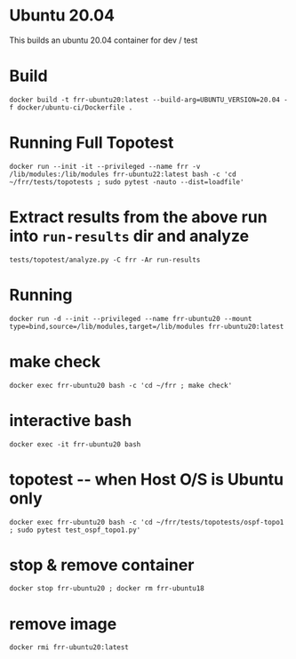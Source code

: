 # Ubuntu 20.04

This builds an ubuntu 20.04 container for dev / test

# Build

```
docker build -t frr-ubuntu20:latest --build-arg=UBUNTU_VERSION=20.04 -f docker/ubuntu-ci/Dockerfile .
```

# Running Full Topotest

```
docker run --init -it --privileged --name frr -v /lib/modules:/lib/modules frr-ubuntu22:latest bash -c 'cd ~/frr/tests/topotests ; sudo pytest -nauto --dist=loadfile'
```

# Extract results from the above run into `run-results` dir and analyze

```
tests/topotest/analyze.py -C frr -Ar run-results
```

# Running

```
docker run -d --init --privileged --name frr-ubuntu20 --mount type=bind,source=/lib/modules,target=/lib/modules frr-ubuntu20:latest
```

# make check

```
docker exec frr-ubuntu20 bash -c 'cd ~/frr ; make check'
```

# interactive bash

```
docker exec -it frr-ubuntu20 bash
```

# topotest -- when Host O/S is Ubuntu only

```
docker exec frr-ubuntu20 bash -c 'cd ~/frr/tests/topotests/ospf-topo1 ; sudo pytest test_ospf_topo1.py'
```

# stop & remove container

```
docker stop frr-ubuntu20 ; docker rm frr-ubuntu18
```

# remove image

```
docker rmi frr-ubuntu20:latest
```
